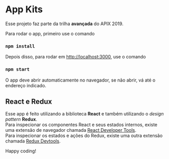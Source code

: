 # App Kits

Esse projeto faz parte da trilha **avançada** do APIX 2019.

Para rodar o app, primeiro use o comando

### `npm install`

Depois disso, para rodar em [http://localhost:3000](http://localhost:3000), use o comando

### `npm start`

O app deve abrir automaticamente no navegador, se não abrir, vá até o endereço indicado.

## React e Redux

Esse app é feito utilizando a biblioteca **React** e também utilizando o *design pattern* **Redux**. <br/>
Para inspecionar os componentes React e seus estados internos, existe uma extensão de navegador chamada [React Developer Tools](https://github.com/facebook/react-devtools). <br/>
Para inspecionar os estados e ações do Redux, existe uma outra extensão chamada [Redux Devtools](https://github.com/reduxjs/redux-devtools).

Happy coding!
